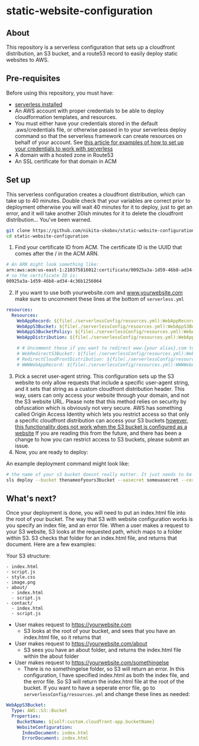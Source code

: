 # static-website-configuration

## About
This repository is a serverless configuration that sets up a cloudfront distribution, an S3 bucket, and a route53 record to easily deploy static websites to AWS.

## Pre-requisites
Before using this repository, you must have:
- [serverless installed](https://serverless.com/framework/docs/providers/aws/guide/quick-start/)
- An AWS account with proper credentials to be able to deploy cloudformation templates, and resources.
- You must either have your credentials stored in the default .aws/credentials file, or otherwise passed in to your serverless deploy command so that the serverless framework can create resources on behalf of your account. See [this article for examples of how to set up your credentials to work with serverless](https://serverless.com/framework/docs/providers/aws/guide/credentials/)
- A domain with a hosted zone in Route53
- An SSL certificate for that domain in ACM

## Set up

This serverless configuration creates a cloudfront distribution, which can take up to 40 minutes.
Double check that your variables are correct prior to deployment otherwise you will wait 40 minutes for it to deploy, just to get an error, and it will take another 20ish minutes for it to delete the cloudfront distribution... You've been warned.

```sh
git clone https://github.com/nikita-skobov/static-website-configuration.git
cd static-website-configuration
```

1. Find your certificate ID from ACM. The certificate ID is the UUID that comes after the / in the ACM ARN.
```sh
# An ARN might look something like:
arn:aws:acm:us-east-1:210375816012:certificate/00925a3a-1d59-46b8-ad34-4c36b1256064
# so the certificate ID is:
00925a3a-1d59-46b8-ad34-4c36b1256064
```
2. If you want to use both yourwebsite.com and www.yourwebsite.com make sure to uncomment these lines at the bottom of `serverless.yml`
```yml
resources:
  Resources:
    WebAppRecord: ${file(./serverlessConfig/resources.yml):WebAppRecord}
    WebAppS3Bucket: ${file(./serverlessConfig/resources.yml):WebAppS3Bucket}
    WebAppS3BucketPolicy: ${file(./serverlessConfig/resources.yml):WebAppS3BucketPolicy}
    WebAppDistribution: ${file(./serverlessConfig/resources.yml):WebAppDistribution}

    # # Uncomment these if you want to redirect www.{your alias}.com to {your alias}.com
    # WebRedirectS3Bucket: ${file(./serverlessConfig/resources.yml):WebRedirectS3Bucket}
    # RedirectCloudFrontDistribution: ${file(./serverlessConfig/resources.yml):RedirectCloudFrontDistribution}
    # WWWWebAppRecord: ${file(./serverlessConfig/resources.yml):WWWWebAppRecord}
```
3. Pick a secret user-agent string. This configuration sets up the S3 website to only allow requests that include a specific user-agent string, and it sets that string as a custom cloudfront distribution header. This way, users can only access your website through your domain, and not the S3 website URL. Please note that this method relies on security by obfuscation which is obviously not very secure. AWS has something called Origin Access Identity which lets you restrict access so that only a specific cloudfront distribution can access your S3 buckets [however, this functionality does not work when the S3 bucket is configured as a website](https://docs.aws.amazon.com/AmazonCloudFront/latest/DeveloperGuide/private-content-restricting-access-to-s3.html) If you are reading this from the future, and there has been a change to how you can restrict access to S3 buckets, please submit an issue.
4. Now, you are ready to deploy:

An example deployment command might look like:
```sh
# the name of your s3 bucket doesnt really matter. It just needs to be unique
sls deploy --bucket thenameofyours3bucket --uasecret someuasecret --certid 00925a3a-1d59-46b8-ad34-4c36b1256064 --alias mywebsite.com --hzname mywebsite.com
```

## What's next?

Once your deployment is done, you will need to put an index.html file into the root of your bucket. The way that S3 with website configuration works is you specify an index file, and an error file. When a user makes a request to your S3 website, S3 looks at the requested path, which maps to a folder within S3. S3 checks that folder for an index.html file, and returns that document. Here are a few examples:

Your S3 structure:
```
- index.html
- script.js
- style.css
- image.png
- about/
  - index.html
  - script.js
- contact/
  - index.html
  - script.js
```

- User makes request to https://yourwebsite.com
  - S3 looks at the root of your bucket, and sees that you have an index.html file, so it returns that
- User makes request to https://yourwebsite.com/about
  - S3 sees you have an about folder, and returns the index.html file within the about folder
- User makes request to https://yourwebsite.com/somethingelse
  - There is no somethingelse folder, so S3 will return an error. In this configuration, I have specified index.html as both the index file, and the error file. So S3 will return the index.html file at the root of the bucket. If you want to have a seperate error file, go to `serverlessConfig/resources.yml` and change these lines as needed:

```yml
WebAppS3Bucket:
  Type: AWS::S3::Bucket
  Properties:
    BucketName: ${self:custom.cloudfront-app.bucketName}
    WebsiteConfiguration:
      IndexDocument: index.html
      ErrorDocument: index.html
```